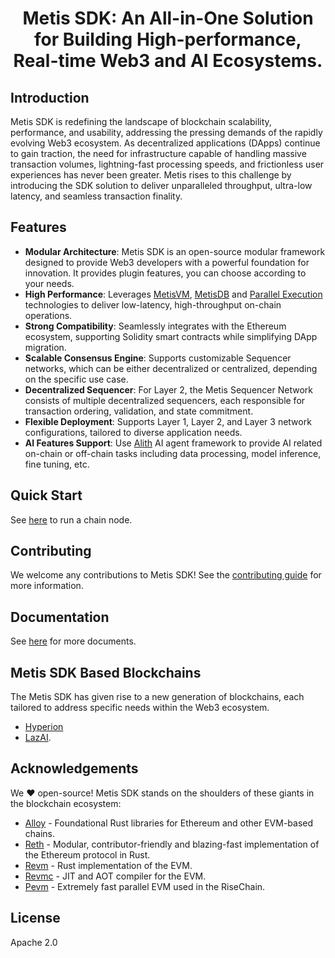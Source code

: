 <h1 align="center">Metis SDK: An All-in-One Solution for Building High-performance, Real-time Web3 and AI Ecosystems.</h1>

## Introduction

Metis SDK is redefining the landscape of blockchain scalability, performance, and usability, addressing the pressing demands of the rapidly evolving Web3 ecosystem. As decentralized applications (DApps) continue to gain traction, the need for infrastructure capable of handling massive transaction volumes, lightning-fast processing speeds, and frictionless user experiences has never been greater. Metis rises to this challenge by introducing the SDK solution to deliver unparalleled throughput, ultra-low latency, and seamless transaction finality.

## Features

- **Modular Architecture**: Metis SDK is an open-source modular framework designed to provide Web3 developers with a powerful foundation for innovation. It provides plugin features, you can choose according to your needs.
- **High Performance**: Leverages [MetisVM](crates/vm/README.md), [MetisDB](crates/db/README.md) and [Parallel Execution](crates/pe/README.md) technologies to deliver low-latency, high-throughput on-chain operations.
- **Strong Compatibility**: Seamlessly integrates with the Ethereum ecosystem, supporting Solidity smart contracts while simplifying DApp migration.
- **Scalable Consensus Engine**: Supports customizable Sequencer networks, which can be either decentralized or centralized, depending on the specific use case.
- **Decentralized Sequencer**: For Layer 2, the Metis Sequencer Network consists of multiple decentralized sequencers, each responsible for transaction ordering, validation, and state commitment.
- **Flexible Deployment**: Supports Layer 1, Layer 2, and Layer 3 network configurations, tailored to diverse application needs.
- **AI Features Support**: Use [Alith](https://github.com/0xLazAI/alith) AI agent framework to provide AI related on-chain or off-chain tasks including data processing, model inference, fine tuning, etc.

## Quick Start

See [here](./crates/chain/README.md) to run a chain node.

## Contributing

We welcome any contributions to Metis SDK! See the [contributing guide](CONTRIBUTING.md) for more information.

## Documentation

See [here](https://metis-sdk.vercel.app/) for more documents.

## Metis SDK Based Blockchains

The Metis SDK has given rise to a new generation of blockchains, each tailored to address specific needs within the Web3 ecosystem.

- [Hyperion](https://docs.metis.io/hyperion)
- [LazAI](https://lazai.network).

## Acknowledgements

We ❤️ open-source! Metis SDK stands on the shoulders of these giants in the blockchain ecosystem:

- [Alloy](https://github.com/alloy-rs) - Foundational Rust libraries for Ethereum and other EVM-based chains.
- [Reth](https://github.com/paradigmxyz/reth) - Modular, contributor-friendly and blazing-fast implementation of the Ethereum protocol in Rust.
- [Revm](https://github.com/bluealloy/revm/) - Rust implementation of the EVM.
- [Revmc](https://github.com/paradigmxyz/revmc) - JIT and AOT compiler for the EVM.
- [Pevm](https://github.com/risechain/pevm) - Extremely fast parallel EVM used in the RiseChain.

## License

Apache 2.0
